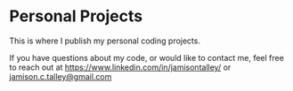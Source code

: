 # Personal Projects
This is where I publish my personal coding projects.

If you have questions about my code, or would like to contact me, feel free to reach out at
https://www.linkedin.com/in/jamisontalley/
or
jamison.c.talley@gmail.com
